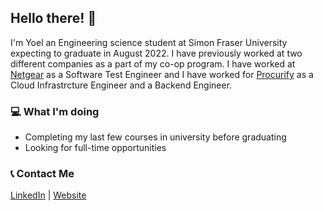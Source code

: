 ## Hello there! 👋

I'm Yoel an Engineering science student at Simon Fraser University expecting to graduate in August 2022. I have previously worked at two different companies as a part of my co-op program. I have worked at [Netgear](https://www.netgear.com/) as a Software Test Engineer and I have worked for [Procurify](https://www.procurify.com/) as a Cloud Infrastrcture Engineer and a Backend Engineer.

### 💻 What I'm doing
- Completing my last few courses in university before graduating
- Looking for full-time opportunities

### 📞 Contact Me
[LinkedIn](https://www.linkedin.com/in/yoel-yonata-5a7286182/) | [Website](https://yoelyonata.github.io/)
